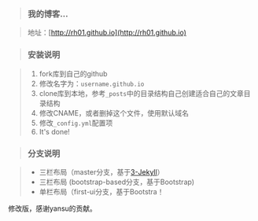 > ### 我的博客...

> 地址：[http://rh01.github.io](http://rh01.github.io)

> ### 安装说明

> 1. fork库到自己的github
> 2. 修改名字为：`username.github.io`
> 3. clone库到本地，参考`_posts`中的目录结构自己创建适合自己的文章目录结构
> 4. 修改CNAME，或者删掉这个文件，使用默认域名
> 5. 修改`_config.yml`配置项
> 6. It's done!

> ### 分支说明

> - 三栏布局（master分支，基于[3-Jekyll](https://github.com/P233/3-Jekyll)）
> - 三栏布局 (bootstrap-based分支，基于Bootstrap)
> - 单栏布局（first-ui分支，基于Bootstra！


修改版，感谢yansu的贡献。
